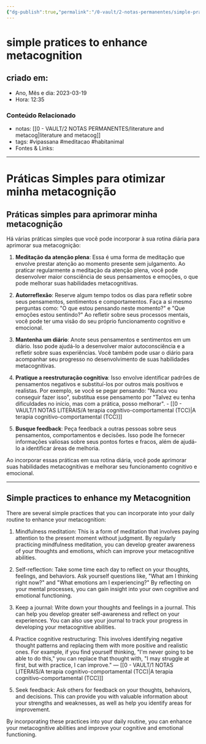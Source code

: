 ```yaml
---
{"dg-publish":true,"permalink":"/0-vault/2-notas-permanentes/simple-pratices-to-enhance-metacognition/","tags":["permanente","vipassana","meditacao","habitanimal"],"dgHomeLink":true,"dgShowLocalGraph":true,"dgShowFileTree":true,"dgEnableSearch":true}
---
```


# simple pratices to enhance metacognition

## criado em: 

- Ano, Mês e dia: 2023-03-19
- Hora: 12:35

### Conteúdo Relacionado

- notas: [[0 - VAULT/2 NOTAS PERMANENTES/literature and metacog\|literature and metacog]]
- tags: #vipassana #meditacao #habitanimal 
- Fontes & Links: 
---
# Práticas Simples para otimizar minha metacognição

## Práticas simples para aprimorar minha metacognição

Há várias práticas simples que você pode incorporar à sua rotina diária para aprimorar sua metacognição:

1. **Meditação da atenção plena**: Essa é uma forma de meditação que envolve prestar atenção ao momento presente sem julgamento. Ao praticar regularmente a meditação da atenção plena, você pode desenvolver maior consciência de seus pensamentos e emoções, o que pode melhorar suas habilidades metacognitivas.
    
2. **Autorreflexão**: Reserve algum tempo todos os dias para refletir sobre seus pensamentos, sentimentos e comportamentos. Faça a si mesmo perguntas como: "O que estou pensando neste momento?" e "Que emoções estou sentindo?" Ao refletir sobre seus processos mentais, você pode ter uma visão do seu próprio funcionamento cognitivo e emocional.
    
3. **Mantenha um diário**: Anote seus pensamentos e sentimentos em um diário. Isso pode ajudá-lo a desenvolver maior autoconsciência e a refletir sobre suas experiências. Você também pode usar o diário para acompanhar seu progresso no desenvolvimento de suas habilidades metacognitivas.
    
4. **Pratique a reestruturação cognitiva**: Isso envolve identificar padrões de pensamentos negativos e substituí-los por outros mais positivos e realistas. Por exemplo, se você se pegar pensando: "Nunca vou conseguir fazer isso", substitua esse pensamento por "Talvez eu tenha dificuldades no início, mas com a prática, posso melhorar". - [[0 - VAULT/1 NOTAS LITERAIS/A terapia cognitivo-comportamental (TCC)\|A terapia cognitivo-comportamental (TCC)]]
    
5. **Busque feedback**: Peça feedback a outras pessoas sobre seus pensamentos, comportamentos e decisões. Isso pode lhe fornecer informações valiosas sobre seus pontos fortes e fracos, além de ajudá-lo a identificar áreas de melhoria.

Ao incorporar essas práticas em sua rotina diária, você pode aprimorar suas habilidades metacognitivas e melhorar seu funcionamento cognitivo e emocional.

---


## Simple practices to enhance my Metacognition

There are several simple practices that you can incorporate into your daily routine to enhance your metacognition:

1. Mindfulness meditation: This is a form of meditation that involves paying attention to the present moment without judgment. By regularly practicing mindfulness meditation, you can develop greater awareness of your thoughts and emotions, which can improve your metacognitive abilities.
    
2. Self-reflection: Take some time each day to reflect on your thoughts, feelings, and behaviors. Ask yourself questions like, "What am I thinking right now?" and "What emotions am I experiencing?" By reflecting on your mental processes, you can gain insight into your own cognitive and emotional functioning.
    
3. Keep a journal: Write down your thoughts and feelings in a journal. This can help you develop greater self-awareness and reflect on your experiences. You can also use your journal to track your progress in developing your metacognitive abilities.
    
4. Practice cognitive restructuring: This involves identifying negative thought patterns and replacing them with more positive and realistic ones. For example, if you find yourself thinking, "I'm never going to be able to do this," you can replace that thought with, "I may struggle at first, but with practice, I can improve." — [[0 - VAULT/1 NOTAS LITERAIS/A terapia cognitivo-comportamental (TCC)\|A terapia cognitivo-comportamental (TCC)]]
    
5. Seek feedback: Ask others for feedback on your thoughts, behaviors, and decisions. This can provide you with valuable information about your strengths and weaknesses, as well as help you identify areas for improvement.

By incorporating these practices into your daily routine, you can enhance your metacognitive abilities and improve your cognitive and emotional functioning.